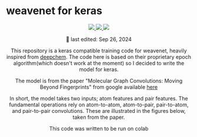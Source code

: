 # weavenet for keras

<div align="center">
    <a href="https://opensource.org/licenses/Apache-2.0">
        <img src="https://img.shields.io/badge/License-Apache_2.0-blue.svg"/>
    </a>
    <a href="https://github.com/jwwhangbo/keras_weavenet">
        <img src="https://img.shields.io/github/v/release/jwwhangbo/keras_weavenet"
        />
    </a>
    <img src="https://img.shields.io/badge/keras-v.3.4.1-green"/>
<div/>

📆 last edited: Sep 26, 2024

This repository is a keras compatible training code for weavenet, heavily inspired from [deepchem](https://github.com/deepchem/deepchem). The code here is based on their proprietary epoch algorithm(which doesn't work at the moment) so I decided to write the model for keras.

The model is from the paper "Molecular Graph Convolutions: Moving Beyond Fingerprints" from google available [here](https://arxiv.org/abs/1603.00856)

In short, the model takes two inputs; atom features and pair features. The fundamental operations rely on atom-to-atom, atom-to-pair, pair-to-atom, and pair-to-pair convolutions. These are illustrated in the figures below, taken from the paper.

This code was written to be run on colab